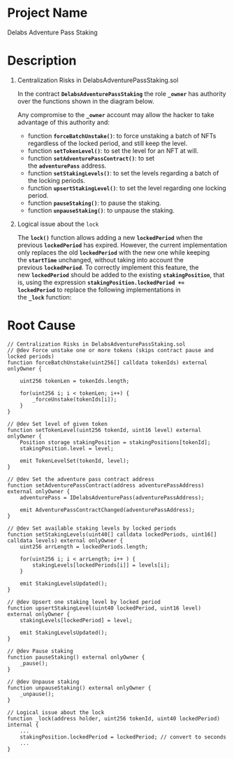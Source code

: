 # Project Name
Delabs Adventure Pass Staking

# Description
1. Centralization Risks in DelabsAdventurePassStaking.sol
    
    In the contract **`DelabsAdventurePassStaking`** the role **`_owner`** has authority over the functions shown in the diagram below.
    
    Any compromise to the **`_owner`** account may allow the hacker to take advantage of this authority and:
    
    - function **`forceBatchUnstake()`**: to force unstaking a batch of NFTs regardless of the locked period, and still keep the level.
    - function **`setTokenLevel()`**: to set the level for an NFT at will.
    - function **`setAdventurePassContract()`**: to set the **`adventurePass`** address.
    - function **`setStakingLevels()`**: to set the levels regarding a batch of the locking periods.
    - function **`upsertStakingLevel()`**: to set the level regarding one locking period.
    - function **`pauseStaking()`**: to pause the staking.
    - function **`unpauseStaking()`**: to unpause the staking.
2. Logical issue about the `lock`
    
    The **`lock()`** function allows adding a new **`lockedPeriod`** when the previous **`lockedPeriod`** has expired. However, the current implementation only replaces the old **`lockedPeriod`** with the new one while keeping the **`startTime`** unchanged, without taking into account the previous **`lockedPeriod`**. To correctly implement this feature, the new **`lockedPeriod`** should be added to the existing **`stakingPosition`**, that is, using the expression **`stakingPosition.lockedPeriod += lockedPeriod`** to replace the following implementations in the **`_lock`** function:

# Root Cause
```solidity
// Centralization Risks in DelabsAdventurePassStaking.sol
// @dev Force unstake one or more tokens (skips contract pause and locked periods)
function forceBatchUnstake(uint256[] calldata tokenIds) external onlyOwner {

    uint256 tokenLen = tokenIds.length;

    for(uint256 i; i < tokenLen; i++) {
        _forceUnstake(tokenIds[i]);
    }
}

// @dev Set level of given token
function setTokenLevel(uint256 tokenId, uint16 level) external onlyOwner {
    Position storage stakingPosition = stakingPositions[tokenId];
    stakingPosition.level = level;

    emit TokenLevelSet(tokenId, level);
}

// @dev Set the adventure pass contract address
function setAdventurePassContract(address adventurePassAddress) external onlyOwner {
    adventurePass = IDelabsAdventurePass(adventurePassAddress);

    emit AdventurePassContractChanged(adventurePassAddress);
}

// @dev Set available staking levels by locked periods
function setStakingLevels(uint40[] calldata lockedPeriods, uint16[] calldata levels) external onlyOwner {
    uint256 arrLength = lockedPeriods.length;

    for(uint256 i; i < arrLength; i++ ) {
        stakingLevels[lockedPeriods[i]] = levels[i];
    }

    emit StakingLevelsUpdated();
}

// @dev Upsert one staking level by locked period
function upsertStakingLevel(uint40 lockedPeriod, uint16 level) external onlyOwner {
    stakingLevels[lockedPeriod] = level;

    emit StakingLevelsUpdated();
}

// @dev Pause staking
function pauseStaking() external onlyOwner {
    _pause();
}

// @dev Unpause staking
function unpauseStaking() external onlyOwner {
    _unpause();
}

// Logical issue about the lock
function _lock(address holder, uint256 tokenId, uint40 lockedPeriod) internal {
    ...
    stakingPosition.lockedPeriod = lockedPeriod; // convert to seconds
    ...
}